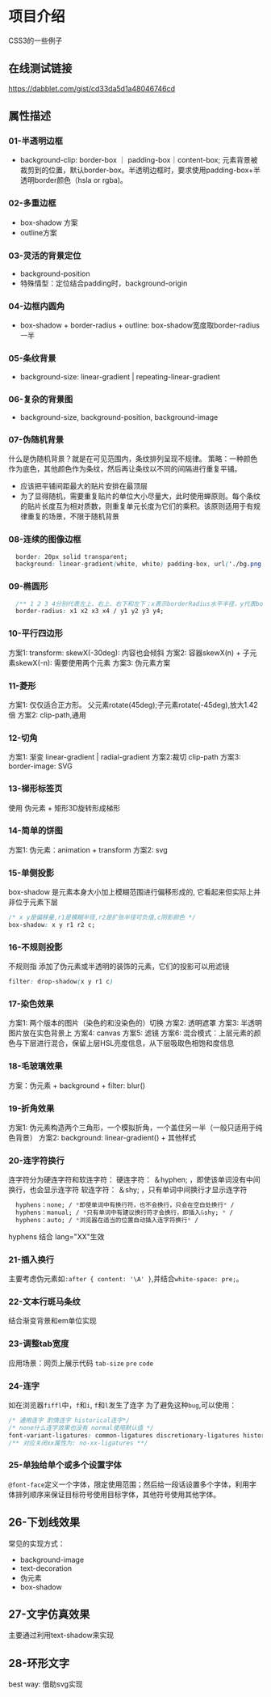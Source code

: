 # 项目介绍
CSS3的一些例子

## 在线测试链接
https://dabblet.com/gist/cd33da5d1a48046746cd

## 属性描述
### 01-半透明边框
* background-clip: border-box	｜ padding-box｜content-box; 元素背景被裁剪到的位置，默认border-box。半透明边框时，要求使用padding-box+半透明border颜色（hsla or rgba)。

### 02-多重边框
* box-shadow 方案
* outline方案

### 03-灵活的背景定位
* background-position
* 特殊情型：定位结合padding时，background-origin

### 04-边框内圆角
* box-shadow + border-radius + outline: box-shadow宽度取border-radius一半

### 05-条纹背景
* background-size: linear-gradient | repeating-linear-gradient

### 06-复杂的背景图
* background-size, background-position, background-image

### 07-伪随机背景
什么是伪随机背景？就是在可见范围内，条纹排列呈现不规律。
策略：一种颜色作为底色，其他颜色作为条纹，然后再让条纹以不同的间隔进行重复平铺。
* 应该把平铺间距最大的贴片安排在最顶层
* 为了显得随机，需要重复贴片的单位大小尽量大，此时使用蝉原则。每个条纹的贴片长度互为相对质数，则重复单元长度为它们的乘积。该原则适用于有规律重复的场景，不限于随机背景

### 08-连续的图像边框
```css
  border: 20px solid transparent;
  background: linear-gradient(white, white) padding-box, url('./bg.png') border-box 0 / cover;
```
### 09-椭圆形
```css
  /** 1 2 3 4分别代表左上、右上、右下和左下；x表示borderRadius水平半径，y代表borderRadius竖直半径*/
  border-radius: x1 x2 x3 x4 / y1 y2 y3 y4;
```
### 10-平行四边形
方案1: transform: skewX(-30deg): 内容也会倾斜
方案2: 容器skewX(n) + 子元素skewX(-n): 需要使用两个元素
方案3: 伪元素方案

### 11-菱形
方案1: 仅仅适合正方形。 父元素rotate(45deg);子元素rotate(-45deg),放大1.42倍
方案2: clip-path,通用

### 12-切角
方案1: 渐变 linear-gradient | radial-gradient
方案2:裁切 clip-path
方案3: border-image: SVG

### 13-梯形标签页
使用 伪元素 + 矩形3D旋转形成梯形

### 14-简单的饼图
方案1: 伪元素：animation + transform
方案2: svg

### 15-单侧投影
box-shadow 是元素本身大小加上模糊范围进行偏移形成的, 它看起来但实际上并非位于元素下层
```css
/* x y是偏移量,r1是模糊半径,r2是扩张半径可负值,c阴影颜色 */
box-shadow: x y r1 r2 c;
```

### 16-不规则投影
不规则指 添加了伪元素或半透明的装饰的元素，它们的投影可以用滤镜
```css
filter: drop-shadow(x y r1 c)
```

### 17-染色效果
方案1: 两个版本的图片（染色的和没染色的）切换
方案2: 透明遮罩
方案3: 半透明图片放在实色背景上
方案4: canvas
方案5: 滤镜
方案6: 混合模式：上层元素的颜色与下层进行混合，保留上层HSL亮度信息，从下层吸取色相饱和度信息

### 18-毛玻璃效果
方案：伪元素 + background + filter: blur()

### 19-折角效果
方案1: 伪元素构造两个三角形，一个模拟折角，一个盖住另一半（一般只适用于纯色背景）
方案2: background: linear-gradient() + 其他样式

### 20-连字符换行
连字符分为硬连字符和软连字符：
硬连字符： ＆hyphen; ，即使该单词没有中间换行，也会显示连字符
软连字符： ＆shy; ，只有单词中间换行才显示连字符
```css
  hyphens：none; / *即使单词中有换行符，也不会换行，只会在空白处换行* /
  hyphens：manual; / *只有单词中有建议换行符才会换行，即插入&shy; * /
  hyphens：auto; / *浏览器在适当的位置自动插入连字符换行* /
```
hyphens 结合 lang="XX"生效

### 21-插入换行
主要考虑伪元素如`:after { content: '\A' }`,并结合`white-space: pre;`。

### 22-文本行斑马条纹
结合渐变背景和em单位实现

### 23-调整tab宽度
应用场景：网页上展示代码
`tab-size` `pre` `code`
### 24-连字
如在浏览器`fiffl`中，`f`和`i`,  `f`和`l`发生了连字
为了避免这种`bug`,可以使用：
```css
/* 通用连字 酌情连字 historical连字*/
/* none什么连字效果也没有 normal使用默认值 */
font-variant-ligatures: common-ligatures discretionary-ligatures historical-ligatures; 
/** 对应关闭xx属性为: no-xx-ligatures **/
```

### 25-单独给单个或多个设置字体
`@font-face`定义一个字体，限定使用范围；然后给一段话设置多个字体，利用字体排列顺序来保证目标符号使用目标字体，其他符号使用其他字体。

## 26-下划线效果
常见的实现方式：
* background-image
* text-decoration
* 伪元素
* box-shadow

## 27-文字仿真效果
主要通过利用text-shadow来实现

## 28-环形文字
best way: 借助svg实现